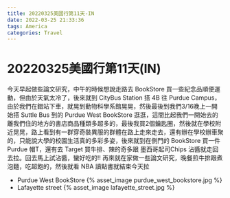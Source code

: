 ```yaml
---
title: 20220325美國行第11天-IN
date: 2022-03-25 21:33:36
tags: America
categories: Travel
---
```

# 20220325美國行第11天(IN)

今天早起做些論文研究，中午的時候想說走路去 BookStore 買一些紀念品順便運動，但由於天氣太冷了，後來就到 CityBus Station 搭 4B 往 Purdue Campus，由於我們在錯站下車，就晃到動物科學系館晃晃，然後最後到我們3/16晚上一開始搭 Suttle Bus 到的 Purdue West BookStore 逛逛，這間比起我們一開始去的離我們住的地方的書店商品種類多超多的，最後我買2個鑰匙圈，然後就在學校附近晃晃，路上看到有一群穿奇裝異服的群體在路上走來走去，還有辦在學校辦車聚的，只能說大學的校園生活真的多彩多姿，後來就到在側門的 BookStore 買一件 Purdue 帽T，還有去 Target 買牛排、辣的奇多跟 墨西哥起司Chips 沾醬就走回去拉。回去馬上試沾醬，蠻好吃的!! 再來就在家做一些論文研究，晚餐煎牛排跟煮泡麵，吃超飽的，然後就看 NBA 讀點書就結束今天拉

- Purdue West BookStore
 {% asset_image purdue_west_bookstore.jpg %}
- Lafayette street
 {% asset_image lafayette_street.jpg %}